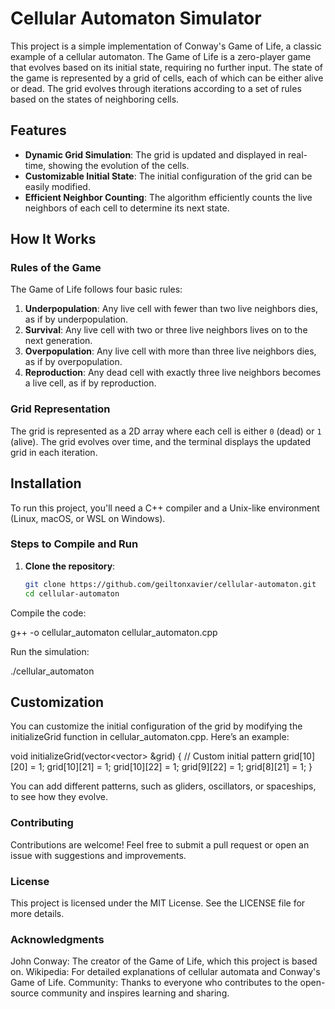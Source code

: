 # Cellular Automaton Simulator

This project is a simple implementation of Conway's Game of Life, a classic example of a cellular automaton. The Game of Life is a zero-player game that evolves based on its initial state, requiring no further input. The state of the game is represented by a grid of cells, each of which can be either alive or dead. The grid evolves through iterations according to a set of rules based on the states of neighboring cells.

## Features

- **Dynamic Grid Simulation**: The grid is updated and displayed in real-time, showing the evolution of the cells.
- **Customizable Initial State**: The initial configuration of the grid can be easily modified.
- **Efficient Neighbor Counting**: The algorithm efficiently counts the live neighbors of each cell to determine its next state.

## How It Works

### Rules of the Game

The Game of Life follows four basic rules:

1. **Underpopulation**: Any live cell with fewer than two live neighbors dies, as if by underpopulation.
2. **Survival**: Any live cell with two or three live neighbors lives on to the next generation.
3. **Overpopulation**: Any live cell with more than three live neighbors dies, as if by overpopulation.
4. **Reproduction**: Any dead cell with exactly three live neighbors becomes a live cell, as if by reproduction.

### Grid Representation

The grid is represented as a 2D array where each cell is either `0` (dead) or `1` (alive). The grid evolves over time, and the terminal displays the updated grid in each iteration.

## Installation

To run this project, you'll need a C++ compiler and a Unix-like environment (Linux, macOS, or WSL on Windows).

### Steps to Compile and Run

1. **Clone the repository**:
   ```bash
   git clone https://github.com/geiltonxavier/cellular-automaton.git
   cd cellular-automaton

Compile the code:

g++ -o cellular_automaton cellular_automaton.cpp

Run the simulation:

./cellular_automaton


##  Customization

You can customize the initial configuration of the grid by modifying the initializeGrid function in cellular_automaton.cpp. Here’s an example:

void initializeGrid(vector<vector<int>> &grid) {
    // Custom initial pattern
    grid[10][20] = 1;
    grid[10][21] = 1;
    grid[10][22] = 1;
    grid[9][22] = 1;
    grid[8][21] = 1;
}


You can add different patterns, such as gliders, oscillators, or spaceships, to see how they evolve.

### Contributing
Contributions are welcome! Feel free to submit a pull request or open an issue with suggestions and improvements.

### License
This project is licensed under the MIT License. See the LICENSE file for more details.

### Acknowledgments
John Conway: The creator of the Game of Life, which this project is based on.
Wikipedia: For detailed explanations of cellular automata and Conway's Game of Life.
Community: Thanks to everyone who contributes to the open-source community and inspires learning and sharing.